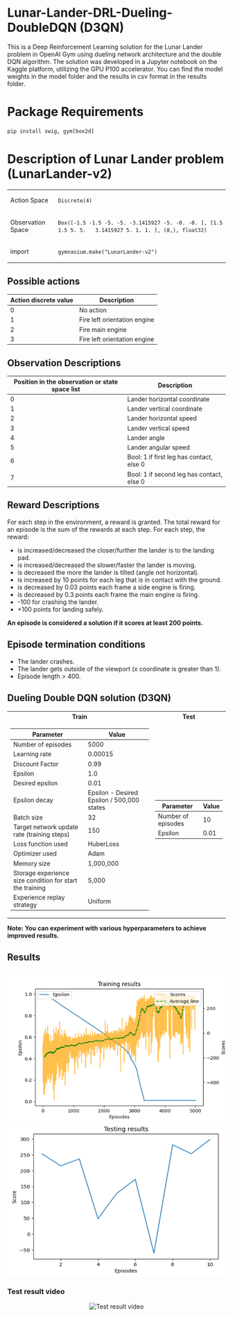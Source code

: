 # Lunar-Lander-DRL-Dueling-DoubleDQN (D3QN)
This is a Deep Reinforcement Learning solution for the Lunar Lander problem in OpenAI Gym using dueling network architecture and the double DQN algorithm. The solution was developed in a Jupyter notebook on the Kaggle platform, utilizing the GPU P100 accelerator. You can find the model weights in the model folder and the results in csv format in the results folder.
# Package Requirements 
```python
pip install swig, gym[box2d]
```
# Description of Lunar Lander problem (LunarLander-v2)

<table class="docutils align-default">
  <tbody>
    <tr class="row-even"><td><p>Action Space</p></td>
    <td><p><code class="docutils literal notranslate"><span class="pre">Discrete(4)</span></code></p></td>
    </tr>
    <tr class="row-odd"><td><p>Observation Space</p></td>
    <td><p><code class="docutils literal notranslate"><span class="pre">Box([-1.5</span> <span class="pre">-1.5</span> <span class="pre">-5.</span> <span class="pre">-5.</span> <span class="pre">-3.1415927</span> <span   class="pre">-5.</span> <span class="pre">-0.</span> <span class="pre">-0.</span> <span class="pre">],</span> <span class="pre">[1.5</span> <span class="pre">1.5</span> <span class="pre">5.</span> <span class="pre">5.</span>   <span class="pre">3.1415927</span> <span class="pre">5.</span> <span class="pre">1.</span> <span class="pre">1.</span> <span class="pre">],</span> <span class="pre">(8,),</span> <span class="pre">float32)</span></code></p></td>
    </tr>
    <tr class="row-even"><td><p>import</p></td>
    <td><p><code class="docutils literal notranslate"><span class="pre">gymnasium.make("LunarLander-v2")</span></code></p></td>
    </tr>
  </tbody>
</table>

## Possible actions
<table>
  <thead>
    <tr>
      <th>Action discrete value</th>
      <th>Description</th>
    </tr>
  </thead>
  <tbody>
    <tr>
      <td>0</td>
      <td>No action</td>        
    </tr>    
    <tr>
      <td>1</td>
      <td>Fire left orientation engine</td>        
    </tr>
    <tr>
      <td>2</td>
      <td>Fire main engine</td>        
    </tr>    
    <tr>
      <td>3</td>
      <td>Fire left orientation engine</td>        
    </tr>
  </tbody>
</table>

## Observation Descriptions

|Position in the observation or state space list|Description|
|--|--|
| 0 | Lander horizontal coordinate |
| 1 | Lander vertical coordinate |
| 2 | Lander horizontal speed |
| 3 | Lander vertical speed |
| 4 | Lander angle |
| 5 | Lander angular speed |
| 6 | Bool: 1 if first leg has contact, else 0 |
| 7 | Bool: 1 if second leg has contact, else 0 |

## Reward Descriptions
For each step in the environment, a reward is granted. The total reward for an episode is the sum of the rewards at each step.
For each step, the reward:
- is increased/decreased the closer/further the lander is to the landing pad.
- is increased/decreased the slower/faster the lander is moving.
- is decreased the more the lander is tilted (angle not horizontal).
- is increased by 10 points for each leg that is in contact with the ground.
- is decreased by 0.03 points each frame a side engine is firing.
- is decreased by 0.3 points each frame the main engine is firing.
- -100 for crashing the lander.
- +100 points for landing safely.

<b>An episode is considered a solution if it scores at least 200 points.</b>

## Episode termination conditions
- The lander crashes.
- The lander gets outside of the viewport (x coordinate is greater than 1).
- Episode length > 400.

## Dueling Double DQN solution (D3QN)

<table>
<tr><th> Train </th><th> Test </th></tr>
<tr><td>

| Parameter | Value |
|--|--|
| Number of episodes | 5000 |
| Learning rate  | 0.00015 |
| Discount Factor | 0.99 |
| Epsilon | 1.0 |
| Desired epsilon | 0.01 |
| Epsilon decay | Epsilon - Desired Epsilon / 500,000 states |
| Batch size | 32 |
| Target network update rate (training steps) | 150 |
| Loss function used | HuberLoss |
| Optimizer used | Adam |
| Memory size | 1,000,000 |
| Storage experience size condition for start the training| 5,000 |
| Experience replay strategy | Uniform |

</td><td>

| Parameter | Value |
|--|--|
| Number of episodes | 10 |
| Epsilon | 0.01 |

</td></tr> </table>

**Note: You can experiment with various hyperparameters to achieve improved results.**

## Results

<div align="center">   
  <img src="results/LunarLander-D3DQN-Adam-HuberLoss-lr00015.png" width="500" height="350" />
  <img src="results/test_results.png" width="500" height="350"/>
</div>

### Test result video
<p align="center">
  <img src="https://github.com/EnriqManComp/Lunar-Lander-DRL-D3DQN/blob/master/show_landing.gif" alt="Test result video">
</p>



